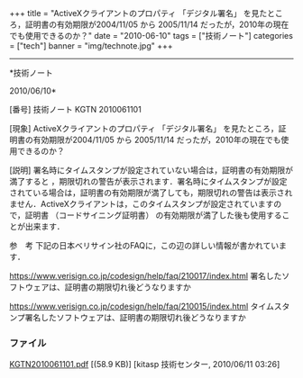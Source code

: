 ﻿+++
title = "ActiveXクライアントのプロパティ 「デジタル署名」 を見たところ，証明書の有効期限が2004/11/05 から 2005/11/14 だったが，2010年の現在でも使用できるのか？"
date = "2010-06-10"
tags = ["技術ノート"]
categories = ["tech"]
banner = "img/technote.jpg"
+++

-----------------------------------------------------------------------------------------------------------------------------

*技術ノート

2010/06/10*


[番号]
技術ノート KGTN 2010061101

[現象]
ActiveXクライアントのプロパティ 「デジタル署名」
を見たところ，証明書の有効期限が2004/11/05 から 2005/11/14
だったが，2010年の現在でも使用できるのか？

[説明]
署名時にタイムスタンプが設定されていない場合は，証明書の有効期限が満了すると
，期限切れの警告が表示されます．署名時にタイムスタンプが設定されている場合は，証明書の有効期限が満了しても，期限切れの警告は表示されません．ActiveXクライアントは，このタイムスタンプが設定されていますので，証明書
（コードサイニング証明書）
の有効期限が満了した後も使用することが出来ます．

参　考
下記の日本ベリサイン社のFAQに，この辺の詳しい情報が書かれています．

<https://www.verisign.co.jp/codesign/help/faq/210017/index.html>
署名したソフトウェアは、証明書の期限切れ後どうなりますか

<https://www.verisign.co.jp/codesign/help/faq/210015/index.html>
タイムスタンプ署名したソフトウェアは、証明書の期限切れ後どうなりますか


### ファイル

 
 


[KGTN2010061101.pdf](http://techreport.kitasp.net/attachments/download/189/KGTN2010061101.pdf)
 [(58.9 KB)] [kitasp 技術センター, 2010/06/11
03:26]


 


 

